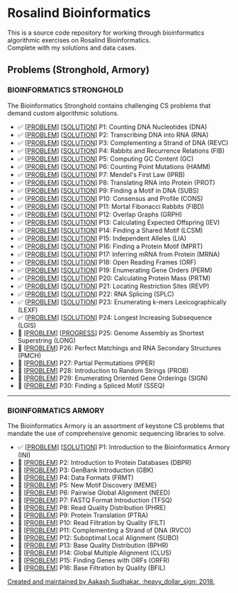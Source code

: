 # Rosalind Bioinformatics

<p>This is a source code repository for working through bioinformatics algorithmic exercises on <a src="http://rosalind.info/">Rosalind Bioinformatics</a>.<br>Complete with my solutions and data cases.</p>

## Problems (Stronghold, Armory)

<strong><h3>BIOINFORMATICS STRONGHOLD</h3></strong>
<p>The Bioinformatics Stronghold contains challenging CS problems that demand custom algorithmic solutions.</p>

- :white_check_mark: \[[PROBLEM](http://rosalind.info/problems/dna/)\] \[[SOLUTION](https://github.com/AakashSudhakar/Rosalind_Bioinformatics/blob/master/Bioinformatics_Stronghold/programs/P1_DNA.py)\] P1: Counting DNA Nucleotides (DNA)
- :white_check_mark: \[[PROBLEM](http://rosalind.info/problems/rna/)\] \[[SOLUTION](https://github.com/AakashSudhakar/Rosalind_Bioinformatics/blob/master/Bioinformatics_Stronghold/programs/P2_RNA.py)\] P2: Transcribing DNA into RNA (RNA)
- :white_check_mark: \[[PROBLEM](http://rosalind.info/problems/revc/)\] \[[SOLUTION](https://github.com/AakashSudhakar/Rosalind_Bioinformatics/blob/master/Bioinformatics_Stronghold/programs/P3_REVC.py)\] P3: Complementing a Strand of DNA (REVC)
- :white_check_mark: \[[PROBLEM](http://rosalind.info/problems/fib/)\] \[[SOLUTION](https://github.com/AakashSudhakar/Rosalind_Bioinformatics/blob/master/Bioinformatics_Stronghold/programs/P4_FIB.py)\] P4: Rabbits and Recurrence Relations (FIB)
- :white_check_mark: \[[PROBLEM](http://rosalind.info/problems/gc/)\] \[[SOLUTION](https://github.com/AakashSudhakar/Rosalind_Bioinformatics/blob/master/Bioinformatics_Stronghold/programs/P5_GC.py)\] P5: Computing GC Content (GC)
- :white_check_mark: \[[PROBLEM](http://rosalind.info/problems/hamm/)\] \[[SOLUTION](https://github.com/AakashSudhakar/Rosalind_Bioinformatics/blob/master/Bioinformatics_Stronghold/programs/P6_HAMM.py)\] P6: Counting Point Mutations (HAMM)
- :white_check_mark: \[[PROBLEM](http://rosalind.info/problems/iprb/)\] \[[SOLUTION](https://github.com/AakashSudhakar/Rosalind_Bioinformatics/blob/master/Bioinformatics_Stronghold/programs/P7_IPRB.py)\] P7: Mendel's First Law (IPRB)
- :white_check_mark: \[[PROBLEM](http://rosalind.info/problems/prot/)\] \[[SOLUTION](https://github.com/AakashSudhakar/Rosalind_Bioinformatics/blob/master/Bioinformatics_Stronghold/programs/P8_PROT.py)\] P8: Translating RNA into Protein (PROT)
- :white_check_mark: \[[PROBLEM](http://rosalind.info/problems/subs/)\] \[[SOLUTION](https://github.com/AakashSudhakar/Rosalind_Bioinformatics/blob/master/Bioinformatics_Stronghold/programs/P9_SUBS.py)\] P9: Finding a Motif in DNA (SUBS)
- :white_check_mark: \[[PROBLEM](http://rosalind.info/problems/cons/)\] \[[SOLUTION](https://github.com/AakashSudhakar/Rosalind_Bioinformatics/blob/master/Bioinformatics_Stronghold/programs/P10_CONS.py)\] P10: Consensus and Profile (CONS)
- :white_check_mark: \[[PROBLEM](http://rosalind.info/problems/fibd/)\] \[[SOLUTION](https://github.com/AakashSudhakar/Rosalind_Bioinformatics/blob/master/Bioinformatics_Stronghold/programs/P11_FIBD.py)\] P11: Mortal Fibonacci Rabbits (FIBD)
- :white_check_mark: \[[PROBLEM](http://rosalind.info/problems/grph/)\] \[[SOLUTION](https://github.com/AakashSudhakar/Rosalind_Bioinformatics/blob/master/Bioinformatics_Stronghold/programs/P12_GRPH.py)\] P12: Overlap Graphs (GRPH)
- :white_check_mark: \[[PROBLEM](http://rosalind.info/problems/iev/)\] \[[SOLUTION](https://github.com/AakashSudhakar/Rosalind_Bioinformatics/blob/master/Bioinformatics_Stronghold/programs/P13_IEV.py)\] P13: Calculating Expected Offspring (IEV)
- :white_check_mark: \[[PROBLEM](http://rosalind.info/problems/lcsm/)\] \[[SOLUTION](https://github.com/AakashSudhakar/Rosalind_Bioinformatics/blob/master/Bioinformatics_Stronghold/programs/P14_LCSM.py)\] P14: Finding a Shared Motif (LCSM)
- :white_check_mark: \[[PROBLEM](http://rosalind.info/problems/lia/)\] \[[SOLUTION](https://github.com/AakashSudhakar/Rosalind_Bioinformatics/blob/master/Bioinformatics_Stronghold/programs/P15_LIA.py)\] P15: Independent Alleles (LIA)
- :white_check_mark: \[[PROBLEM](http://rosalind.info/problems/mprt/)\] \[[SOLUTION](https://github.com/AakashSudhakar/Rosalind_Bioinformatics/blob/master/Bioinformatics_Stronghold/programs/P16_MPRT.py)\] P16: Finding a Protein Motif (MPRT)
- :white_check_mark: \[[PROBLEM](http://rosalind.info/problems/mrna/)\] \[[SOLUTION](https://github.com/AakashSudhakar/Rosalind_Bioinformatics/blob/master/Bioinformatics_Stronghold/programs/P17_MRNA.py)\] P17: Inferring mRNA from Protein (MRNA)
- :white_check_mark: \[[PROBLEM](http://rosalind.info/problems/orf/)\] \[[SOLUTION](https://github.com/AakashSudhakar/Rosalind_Bioinformatics/blob/master/Bioinformatics_Stronghold/programs/P18_ORF.py)\] P18: Open Reading Frames (ORF)
- :white_check_mark: \[[PROBLEM](http://rosalind.info/problems/perm/)\] \[[SOLUTION](https://github.com/AakashSudhakar/Rosalind_Bioinformatics/blob/master/Bioinformatics_Stronghold/programs/P19_PERM.py)\] P19: Enumerating Gene Orders (PERM)
- :white_check_mark: \[[PROBLEM](http://rosalind.info/problems/prtm/)\] \[[SOLUTION](https://github.com/AakashSudhakar/Rosalind_Bioinformatics/blob/master/Bioinformatics_Stronghold/programs/P20_PRTM.py)\] P20: Calculating Protein Mass (PRTM)
- :white_check_mark: \[[PROBLEM](http://rosalind.info/problems/revp/)\] \[[SOLUTION](https://github.com/AakashSudhakar/Rosalind_Bioinformatics/blob/master/Bioinformatics_Stronghold/programs/P21_REVP.py)\] P21: Locating Restriction Sites (REVP)
- :white_check_mark: \[[PROBLEM](http://rosalind.info/problems/splc/)\] \[[SOLUTION](https://github.com/AakashSudhakar/Rosalind_Bioinformatics/blob/master/Bioinformatics_Stronghold/programs/P22_SPLC.py)\] P22: RNA Splicing (SPLC)
- :white_check_mark: \[[PROBLEM](http://rosalind.info/problems/lexf/)\] \[[SOLUTION](https://github.com/AakashSudhakar/Rosalind_Bioinformatics/blob/master/Bioinformatics_Stronghold/programs/P23_LEXF.py)\] P23: Enumerating k-mers Lexicographically (LEXF)
- :white_check_mark: \[[PROBLEM](http://rosalind.info/problems/lgis/)\] \[[SOLUTION](https://github.com/AakashSudhakar/Rosalind_Bioinformatics/blob/master/Bioinformatics_Stronghold/programs/P24_LGIS.py)\] P24: Longest Increasing Subsequence (LGIS)
- :large_orange_diamond: \[[PROBLEM](http://rosalind.info/problems/long/)\] \[[PROGRESS](https://github.com/AakashSudhakar/Rosalind_Bioinformatics/blob/master/Bioinformatics_Stronghold/programs/P25_LONG.py)\] P25: Genome Assembly as Shortest Superstring (LONG)
- :small_blue_diamond: \[[PROBLEM](http://rosalind.info/problems/pmch/)\] P26: Perfect Matchings and RNA Secondary Structures (PMCH)
- :small_blue_diamond: \[[PROBLEM](http://rosalind.info/problems/pper/)\] P27: Partial Permutations (PPER)
- :small_blue_diamond: \[[PROBLEM](http://rosalind.info/problems/prob/)\] P28: Introduction to Random Strings (PROB)
- :small_blue_diamond: \[[PROBLEM](http://rosalind.info/problems/sign/)\] P29: Enumerating Oriented Gene Orderings (SIGN)
- :small_blue_diamond: \[[PROBLEM](http://rosalind.info/problems/sseq/)\] P30: Finding a Spliced Motif (SSEQ)

---

<strong><h3>BIOINFORMATICS ARMORY</h3></strong>
<p>The Bioinformatics Armory is an assortment of keystone CS problems that mandate the use of comprehensive genomic sequencing libraries to solve.</p>

- :white_check_mark: \[[PROBLEM](http://rosalind.info/problems/ini/)\] \[[SOLUTION](https://github.com/AakashSudhakar/Rosalind_Bioinformatics/blob/master/Bioinformatics_Armory/programs/P1_INI.py)\] P1: Introduction to the Bioinformatics Armory (INI)
- :small_blue_diamond: \[[PROBLEM](http://rosalind.info/problems/dbpr/)\] P2: Introduction to Protein Databases (DBPR)
- :small_blue_diamond: \[[PROBLEM](http://rosalind.info/problems/gbk/)\] P3: GenBank Introduction (GBK)
- :small_blue_diamond: \[[PROBLEM](http://rosalind.info/problems/frmt/)\] P4: Data Formats (FRMT)
- :small_blue_diamond: \[[PROBLEM](http://rosalind.info/problems/meme/)\] P5: New Motif Discovery (MEME)
- :small_blue_diamond: \[[PROBLEM](http://rosalind.info/problems/need/)\] P6: Pairwise Global Alignment (NEED)
- :small_blue_diamond: \[[PROBLEM](http://rosalind.info/problems/tfsq/)\] P7: FASTQ Format Introduction (TFSQ)
- :small_blue_diamond: \[[PROBLEM](http://rosalind.info/problems/phre/)\] P8: Read Quality Distribution (PHRE)
- :small_blue_diamond: \[[PROBLEM](http://rosalind.info/problems/ptra/)\] P9: Protein Translation (PTRA)
- :small_blue_diamond: \[[PROBLEM](http://rosalind.info/problems/filt/)\] P10: Read Filtration by Quality (FILT)
- :small_blue_diamond: \[[PROBLEM](http://rosalind.info/problems/rvco/)\] P11: Complementing a Strand of DNA (RVCO)
- :small_blue_diamond: \[[PROBLEM](http://rosalind.info/problems/subo/)\] P12: Suboptimal Local Alignment (SUBO)
- :small_blue_diamond: \[[PROBLEM](http://rosalind.info/problems/bphr/)\] P13: Base Quality Distribution (BPHR)
- :small_blue_diamond: \[[PROBLEM](http://rosalind.info/problems/clus/)\] P14: Global Multiple Alignment (CLUS)
- :small_blue_diamond: \[[PROBLEM](http://rosalind.info/problems/orfr/)\] P15: Finding Genes with ORFs (ORFR)
- :small_blue_diamond: \[[PROBLEM](http://rosalind.info/problems/bfil/)\] P16: Base Filtration by Quality (BFIL)

<p><u>Created and maintained by Aakash Sudhakar. :heavy_dollar_sign: 2018.</u></p>